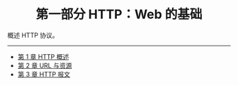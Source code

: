 <h1 align="center">第一部分 HTTP：Web 的基础</h1>

概述 HTTP 协议。

---

- [第 1 章 HTTP 概述](./chapter1.md)
- [第 2 章 URL 与资源](./chapter2.md)
- [第 3 章 HTTP 报文](./chapter3.md)
